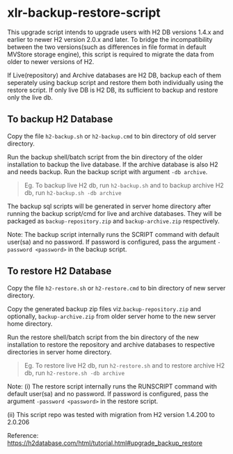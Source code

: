 # xlr-backup-restore-script

This upgrade script intends to upgrade users with H2 DB versions 1.4.x and earlier to newer H2 version 2.0.x and later. To bridge the incompatibility between the two versions(such as differences in file format in default MVStore storage engine), this script is required to migrate the data from older to newer versions of H2. 

If Live(repository) and Archive databases are H2 DB, backup each of them seperately using backup script and restore them both individually using the restore script. If only live DB is H2 DB, its sufficient to backup and restore only the live db.

## To backup H2 Database
Copy the file `h2-backup.sh` or `h2-backup.cmd` to bin directory of old server directory.

Run the backup shell/batch script from the bin directory of the older installation to backup the live database.
If the archive database is also H2 and needs backup. Run the backup script with argument `-db archive`.

>Eg. To backup live H2 db, run `h2-backup.sh` and to backup archive H2 db, run `h2-backup.sh -db archive` 

The backup sql scripts will be generated in server home directory after running the backup script/cmd for live and archive databases. They will be packaged as `backup-repository.zip` and `backup-archive.zip` respectively.

Note: The backup script internally runs the SCRIPT command with default user(sa) and no password.
If password is configured, pass the argument `-password <password>` in the backup script.
## To restore H2 Database
Copy the file `h2-restore.sh` or `h2-restore.cmd` to bin directory of new server directory.

Copy the generated backup zip files viz.`backup-repository.zip` and optionally, `backup-archive.zip` from older server home to the new server home directory. 

Run the restore shell/batch script from the bin directory of the new installation to restore the repository and archive databases to respective directories in server home directory.

> Eg. To restore live H2 db, run `h2-restore.sh` and to restore archive H2 db, run `h2-restore.sh -db archive`

Note: (i) The restore script internally runs the RUNSCRIPT command with default user(sa) and no password. 
If password is configured, pass the argument `-password <password>` in the restore script.

(ii) This script repo was tested with migration from H2 version 1.4.200 to 2.0.206

Reference: https://h2database.com/html/tutorial.html#upgrade_backup_restore
